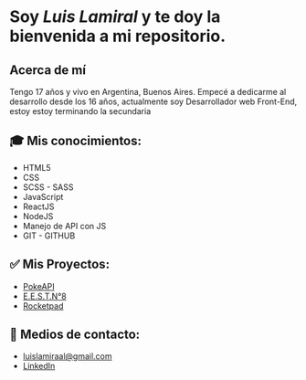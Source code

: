 
# Soy *Luis Lamiral* y te doy la bienvenida a mi repositorio.

## Acerca de mí
Tengo 17 años y vivo en Argentina, Buenos Aires. Empecé a dedicarme al desarrollo desde los 16 años, actualmente soy Desarrollador web Front-End, estoy estoy terminando la secundaria

## 🎓 Mis conocimientos:
- HTML5
- CSS
- SCSS - SASS
- JavaScript
- ReactJS
- NodeJS
- Manejo de API con JS
- GIT - GITHUB

## ✅ Mis Proyectos:
- [PokeAPI](https://github.com/LuisLamiral8/pokeApi)
- [E.E.S.T.N°8](https://github.com/LuisLamiral8/webAlmafuerte)
- [Rocketpad](https://github.com/LuisLamiral8/rocketpadd-app)

## 📩 Medios de contacto:
- luislamiraal@gmail.com
- [LinkedIn](https://www.linkedin.com/in/luis-lamiral/)



<!--
**LuisLamiral8/LuisLamiral8** is a ✨ _special_ ✨ repository because its `README.md` (this file) appears on your GitHub profile.

Here are some ideas to get you started:



- 🔭 I’m currently working on ...
- 🌱 I’m currently learning ...
- 👯 I’m looking to collaborate on ...
- 🤔 I’m looking for help with ...
- 💬 Ask me about ...
- 📫 How to reach me: ...
- 😄 Pronouns: ...
- ⚡ Fun fact: ...
-->
